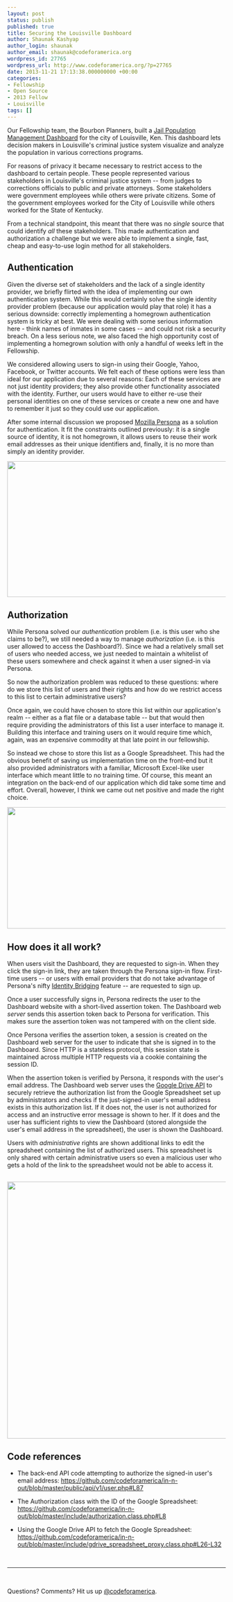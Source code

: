 ```yaml
---
layout: post
status: publish
published: true
title: Securing the Louisville Dashboard
author: Shaunak Kashyap
author_login: shaunak
author_email: shaunak@codeforamerica.org
wordpress_id: 27765
wordpress_url: http://www.codeforamerica.org/?p=27765
date: 2013-11-21 17:13:38.000000000 +00:00
categories:
- Fellowship
- Open Source
- 2013 Fellow
- Louisville
tags: []
---
```

<p dir="ltr">Our Fellowship team, the Bourbon Planners, built a <a href="http://codeforamerica.org/?cfa_app=jail-population-management-dashboard" target="_blank">Jail Population Management Dashboard</a> for the city of Louisville, Ken. This dashboard lets decision makers in Louisville's criminal justice system visualize and analyze the population in various corrections programs.</p>
<p dir="ltr">For reasons of privacy it became necessary to restrict access to the dashboard to certain people. These people represented various stakeholders in Louisville's criminal justice system -- from judges to corrections officials to public and private attorneys. Some stakeholders were government employees while others were private citizens. Some of the government employees worked for the City of Louisville while others worked for the State of Kentucky.</p>
<p dir="ltr">From a technical standpoint, this meant that there was no <em>single</em> source that could identify <em>all</em> these stakeholders. This made authentication and authorization a challenge but we were able to implement a single, fast, cheap and easy-to-use login method for all stakeholders.</p>

<h2 dir="ltr"></h2>
<h2 dir="ltr">Authentication</h2>
<p dir="ltr">Given the diverse set of stakeholders and the lack of a single identity provider, we briefly flirted with the idea of implementing our own authentication system. While this would certainly solve the single identity provider problem (because our application would play that role) it has a serious downside: correctly implementing a homegrown authentication system is tricky at best. We were dealing with some serious information here - think names of inmates in some cases -- and could not risk a security breach. On a less serious note, we also faced the high opportunity cost of implementing a homegrown solution with only a handful of weeks left in the Fellowship.</p>
<p dir="ltr">We considered allowing users to sign-in using their Google, Yahoo, Facebook, or Twitter accounts. We felt each of these options were less than ideal for our application due to several reasons: Each of these services are not just identity providers; they also provide other functionality associated with the identity. Further, our users would have to either re-use their personal identities on one of these services or create a new one and have to remember it just so they could use our application.</p>
<p dir="ltr">After some internal discussion we proposed <a href="http://www.mozilla.org/en-US/persona/" target="_blank">Mozilla Persona</a> as a solution for authentication. It fit the constraints outlined previously: it is a single source of identity, it is not homegrown, it allows users to reuse their work email addresses as their unique identifiers and, finally, it is no more than simply an identity provider.</p>
<img alt="" src="https://lh3.googleusercontent.com/6MacQvlaabBUaKvOtCo3WqQGqmb29H6ji-XNNXbeAYyyNVlezGJ_HeJykJdmEj9d6pGpORDAByKa1sbijFsY0bomWEguJDz12f6gYYxrbf1lh0hDvqKWg4UY" width="624px;" height="313px;" />
<h2 dir="ltr"></h2>
<h2 dir="ltr">Authorization</h2>
While Persona solved our <em>authentication</em> problem (i.e. is this user who she claims to be?), we still needed a way to manage <em>authorization</em> (i.e. is this user allowed to access the Dashboard?). Since we had a relatively small set of users who needed access, we just needed to maintain a whitelist of these users somewhere and check against it when a user signed-in via Persona.

So now the authorization problem was reduced to these questions: where do we store this list of users and their rights and how do we restrict access to this list to certain administrative users?

Once again, we could have chosen to store this list within our application's realm -- either as a flat file or a database table -- but that would then require providing the administrators of this list a user interface to manage it. Building this interface and training users on it would require time which, again, was an expensive commodity at that late point in our fellowship.

So instead we chose to store this list as a Google Spreadsheet. This had the obvious benefit of saving us implementation time on the front-end but it also provided administrators with a familiar, Microsoft Excel-like user interface which meant little to no training time. Of course, this meant an integration on the back-end of our application which did take some time and effort. Overall, however, I think we came out net positive and made the right choice.

<img alt="" src="https://lh6.googleusercontent.com/FIJ-yV0LxvCxGiVVyyjIiVvEJcXYKNlzAZ0vKkJ1qCfjS39ItaZkmHqLlA__7WlZV654K6bVlr-_YSEWrCaqiD8Edcti9M0LAbGbomye0OBUB7jfOv8Mahie" width="624px;" height="280px;" />
<h2 dir="ltr"></h2>
<h2 dir="ltr">How does it all work?</h2>
When users visit the Dashboard, they are requested to sign-in. When they click the sign-in link, they are taken through the Persona sign-in flow. First-time users -- or users with email providers that do not take advantage of Persona's nifty <a href="http://identity.mozilla.com/post/56526022621/what-is-an-identity-bridge" target="_blank">Identity Bridging</a> feature -- are requested to sign up.
<p dir="ltr">Once a user successfully signs in, Persona redirects the user to the Dashboard website with a short-lived assertion token. The Dashboard web <em>server</em> sends this assertion token back to Persona for verification. This makes sure the assertion token was not tampered with on the client side.</p>
<p dir="ltr">Once Persona verifies the assertion token, a session is created on the Dashboard web server for the user to indicate that she is signed in to the Dashboard. Since HTTP is a stateless protocol, this session state is maintained across multiple HTTP requests via a cookie containing the session ID.</p>
<p dir="ltr">When the assertion token is verified by Persona, it responds with the user's email address. The Dashboard web server uses the <a href="https://developers.google.com/drive/v2/reference/" target="_blank">Google Drive API</a> to securely retrieve the authorization list from the Google Spreadsheet set up by administrators and checks if the just-signed-in user's email address exists in this authorization list. If it does not, the user is not authorized for access and an instructive error message is shown to her. If it does and the user has sufficient rights to view the Dashboard (stored alongside the user's email address in the spreadsheet), the user is shown the Dashboard.</p>
<p dir="ltr">Users with <em>administrative</em> rights are shown additional links to edit the spreadsheet containing the list of authorized users. This spreadsheet is only shared with certain administrative users so even a malicious user who gets a hold of the link to the spreadsheet would not be able to access it.</p>

<h2 dir="ltr"><img alt="" src="https://lh5.googleusercontent.com/xtuf4L3PLrbDMayG2V-QvmhOUDI4z49pp4YtxM_04uUTA8YZ1jRbknf_28D5Frk6R_Q2oxdcXu0sqDr2fqipx40kXP7n4QFJdyFvQJgCWTG7RZe_WoLy-NoS" width="624px;" height="592px;" /></h2>
<h2 dir="ltr"></h2>
<h2 dir="ltr">Code references</h2>
<ul>
	<li dir="ltr">
<p dir="ltr">The back-end API code attempting to authorize the signed-in user's email address: <a href="https://github.com/codeforamerica/in-n-out/blob/master/public/api/v1/user.php#L87" target="_blank">https://github.com/codeforamerica/in-n-out/blob/master/public/api/v1/user.php#L87</a></p>
</li>
	<li dir="ltr">
<p dir="ltr">The Authorization class with the ID of the Google Spreadsheet: <a href="https://github.com/codeforamerica/in-n-out/blob/master/include/authorization.class.php#L8" target="_blank">https://github.com/codeforamerica/in-n-out/blob/master/include/authorization.class.php#L8</a></p>
</li>
	<li dir="ltr">
<p dir="ltr">Using the Google Drive API to fetch the Google Spreadsheet: <a href="https://github.com/codeforamerica/in-n-out/blob/master/include/gdrive_spreadsheet_proxy.class.php#L26-L32" target="_blank">https://github.com/codeforamerica/in-n-out/blob/master/include/gdrive_spreadsheet_proxy.class.php#L26-L32</a></p>
</li>
</ul>
&nbsp;

<hr />

&nbsp;

Questions? Comments? Hit us up <a href="http://twitter.com/codeforamerica" target="_blank">@codeforamerica</a>.

